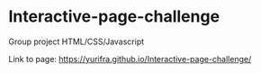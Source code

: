# Interactive-page-challenge
Group project HTML/CSS/Javascript

Link to page: https://yurifra.github.io/Interactive-page-challenge/
